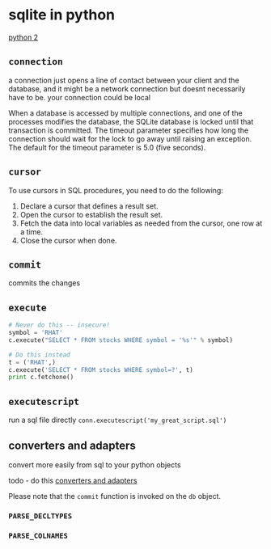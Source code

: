 # sqlite in python

[python 2](https://docs.python.org/2/library/sqlite3.html)

## `connection`

a connection just opens a line of contact between your client and the database,
and it might be a network connection but doesnt necessarily have to be. your
connection could be local

When a database is accessed by multiple connections, and one of the processes modifies the database, the SQLite database is locked until that transaction is committed. The timeout parameter specifies how long the connection should wait for the lock to go away until raising an exception. The default for the timeout parameter is 5.0 (five seconds).


## `cursor`
To use cursors in SQL procedures, you need to do the following:
1. Declare a cursor that defines a result set.
1. Open the cursor to establish the result set.
1. Fetch the data into local variables as needed from the cursor, one row at a time.
1. Close the cursor when done.

## `commit`
commits the changes

## `execute`

```python
# Never do this -- insecure!
symbol = 'RHAT'
c.execute("SELECT * FROM stocks WHERE symbol = '%s'" % symbol)

# Do this instead
t = ('RHAT',)
c.execute('SELECT * FROM stocks WHERE symbol=?', t)
print c.fetchone()
```

## `executescript`
run a sql file directly `conn.executescript('my_great_script.sql')`

## converters and adapters
convert more easily from sql to your python objects

todo - do this
[converters and adapters](https://docs.python.org/3/library/sqlite3.html#default-adapters-and-converters)

Please note that the `commit` function is invoked on the `db` object.

### `PARSE_DECLTYPES`




### `PARSE_COLNAMES`
